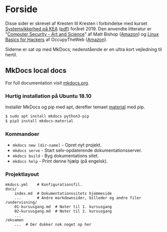# Forside

Disse sider er skrevet af Kresten til Kresten i forbindelse med kurset [Systemsikkerhed på KEA](https://kompetence.kea.dk/kurser-fag/systemsikkerhed) ([pdf](../assets/docs/KEA-brochure.pdf)) foråret 2019. Den anvendte litteratur er "[Computer Security - Art and Science](http://nob.cs.ucdavis.edu/book/book-aands2/index.html)" af Matt Bishop ([Amazon](https://www.amazon.co.uk/Computer-Security-Science-Matt-Bishop/dp/0321712331/)) og [Linux Basics for Hackers](https://www.hackers-arise.com/linux-fundamentals) af OccupyTheWeb ([Amazon](https://www.amazon.de/gp/product/1593278551/ref=ppx_yo_dt_b_asin_title_o00_s00?ie=UTF8&psc=1)).

Siderne er sat op med MkDocs; nedenstående er en ultra kort vejledning til hertil.

## MkDocs local docs

For full documentation visit [mkdocs.org](http://mkdocs.org).

### Hurtig installation på Ubuntu 18.10

Installér MkDocs og pip med apt, derefter temaet [material](https://squidfunk.github.io/mkdocs-material/) med pip.

```bash
$ sudo apt install mkdocs python3-pip
$ pip3 install mkdocs-material
```

### Kommandoer

* `mkdocs new [dir-name]` - Opret nyt projekt.
* `mkdocs serve` - Start selv-opdaterende dokumentationsserver.
* `mkdocs build` - Byg dokumentations sitet.
* `mkdocs help` - Print denne hjælp (på engelsk).

### Projektlayout

    mkdocs.yml    # Konfigurationsfil.
    docs/
        index.md  # Dokumentationssitets hjemmeside
        ...       # Andre markdownsider, billeder og andre filer
	/undervisning/
	    01-kursusgang.md  # Noter til 1. kursusgang
	    02-kursusgang.md  # Noter til 2. kursusgang
	    ...
	/eksamen
	    ...  # Der dukker nok noget op her
